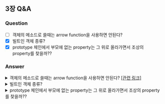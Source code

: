 
## 3장 Q&A

### Question

- [ ] 객체의 메소드로 쓸때는 arrow function을 사용하면 안된다?
- [x] 빌트인 객체 종류?
- [x] prototype 체인에서 부모에 없는 property는 그 위로 올라가면서 조상의 property를 찾을까??

### Answer

<details>
  <summary>객체의 메소드로 쓸때는 arrow function을 사용하면 안된다? <a href="https://developer.mozilla.org/ko/docs/Web/JavaScript/Reference/Functions/Arrow_functions#:~:text=this%EB%82%98%20super%EC%97%90%20%EB%8C%80%ED%95%9C%20%EB%B0%94%EC%9D%B8%EB%94%A9%EC%9D%B4%20%EC%97%86%EA%B3%A0%2C%20methods%20%EB%A1%9C%20%EC%82%AC%EC%9A%A9%EB%90%A0%20%EC%88%98%20%EC%97%86%EC%8A%B5%EB%8B%88%EB%8B%A4">[관련 링크]</a>  </summary><br/>  
  <div>
    <p>해결:</p>
   
  </div> 
</details>

<details>
<summary>빌트인 객체 종류?<br/></summary><br/>
    <div>
        <p>해결:</p>
        <a href="https://poiemaweb.com/js-built-in-object">링크</a>
   </div> 
</details>

<details>
<summary>prototype 체인에서 부모에 없는 property는 그 위로 올라가면서 조상의 property를 찾을까??<br/></summary><br/>
    <div>
        <p>해결:</p>
        <p>그렇다. 부모에 없으면 조상을 타고 올라가며 property를 찾아서 가져온다.</p>
   </div> 
</details>
